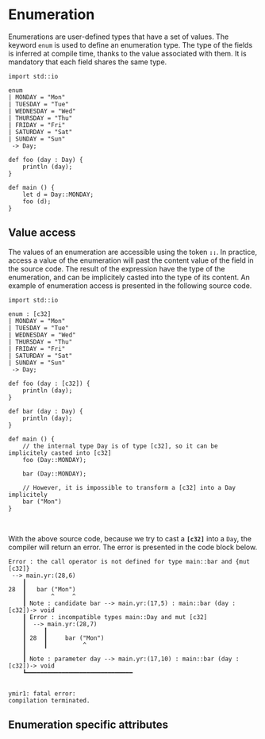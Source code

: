 # Enumeration

Enumerations are user-defined types that have a set of values. The
keyword `enum` is used to define an enumeration type. The type of the
fields is inferred at compile time, thanks to the value associated with
them. It is mandatory that each field shares the same type.

```ymir
import std::io

enum
| MONDAY = "Mon"
| TUESDAY = "Tue"
| WEDNESDAY = "Wed"
| THURSDAY = "Thu"
| FRIDAY = "Fri"
| SATURDAY = "Sat"
| SUNDAY = "Sun"
 -> Day;

def foo (day : Day) {
    println (day);
}

def main () {
	let d = Day::MONDAY;
	foo (d);
}
```

## Value access

The values of an enumeration are accessible using the token
**`::`**. In practice, access a value of the enumeration will past the
content value of the field in the source code. The result of the
expression have the type of the enumeration, and can be implicitely
casted into the type of its content. An example of enumeration access
is presented in the following source code.

```ymir
import std::io

enum : [c32]
| MONDAY = "Mon"
| TUESDAY = "Tue"
| WEDNESDAY = "Wed"
| THURSDAY = "Thu"
| FRIDAY = "Fri"
| SATURDAY = "Sat"
| SUNDAY = "Sun"
 -> Day;

def foo (day : [c32]) {
    println (day);
}

def bar (day : Day) {
    println (day);
}

def main () {
	// the internal type Day is of type [c32], so it can be implicitely casted into [c32]
	foo (Day::MONDAY);
	
	bar (Day::MONDAY);

	// However, it is impossible to transform a [c32] into a Day implicitely
	bar ("Mon")
}
```

<br>

With the above source code, because we try to cast a **`[c32]`** into
a `Day`, the compiler will return an error. The error is presented in
the code block below.


```error
Error : the call operator is not defined for type main::bar and {mut [c32]}
 --> main.yr:(28,6)
    ┃ 
28  ┃ 	bar ("Mon")
    ┃ 	    ^     ^
    ┃ Note : candidate bar --> main.yr:(17,5) : main::bar (day : [c32])-> void
    ┃ Error : incompatible types main::Day and mut [c32]
    ┃  --> main.yr:(28,7)
    ┃     ┃ 
    ┃ 28  ┃ 	bar ("Mon")
    ┃     ┃ 	     ^
    ┃ 
    ┃ Note : parameter day --> main.yr:(17,10) : main::bar (day : [c32])-> void
    ┗━━━━━━━━━━━━━━━━━━━━━━━━━━━━━━ 


ymir1: fatal error: 
compilation terminated.
```

## Enumeration specific attributes

